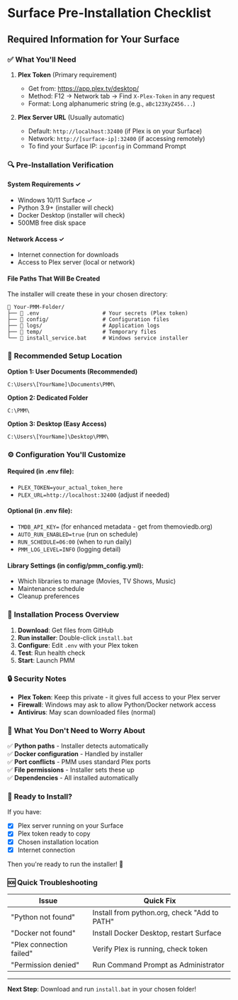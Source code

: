 # Surface Pre-Installation Checklist

## Required Information for Your Surface

### ✅ **What You'll Need**

1. **Plex Token** (Primary requirement)
   - Get from: https://app.plex.tv/desktop/
   - Method: F12 → Network tab → Find `X-Plex-Token` in any request
   - Format: Long alphanumeric string (e.g., `aBc123XyZ456...`)

2. **Plex Server URL** (Usually automatic)
   - Default: `http://localhost:32400` (if Plex is on your Surface)
   - Network: `http://[surface-ip]:32400` (if accessing remotely)
   - To find your Surface IP: `ipconfig` in Command Prompt

### 🔍 **Pre-Installation Verification**

#### **System Requirements** ✓
- Windows 10/11 Surface ✓
- Python 3.9+ (installer will check)
- Docker Desktop (installer will check)
- 500MB free disk space

#### **Network Access** ✓
- Internet connection for downloads
- Access to Plex server (local or network)

#### **File Paths That Will Be Created**
The installer will create these in your chosen directory:
```
📁 Your-PMM-Folder/
├── 📄 .env                    # Your secrets (Plex token)
├── 📁 config/                 # Configuration files
├── 📁 logs/                   # Application logs  
├── 📁 temp/                   # Temporary files
└── 📄 install_service.bat     # Windows service installer
```

### 🎯 **Recommended Setup Location**

**Option 1: User Documents (Recommended)**
```
C:\Users\[YourName]\Documents\PMM\
```

**Option 2: Dedicated Folder**
```
C:\PMM\
```

**Option 3: Desktop (Easy Access)**
```
C:\Users\[YourName]\Desktop\PMM\
```

### ⚙️ **Configuration You'll Customize**

#### **Required (in .env file):**
- `PLEX_TOKEN=your_actual_token_here`
- `PLEX_URL=http://localhost:32400` (adjust if needed)

#### **Optional (in .env file):**
- `TMDB_API_KEY=` (for enhanced metadata - get from themoviedb.org)
- `AUTO_RUN_ENABLED=true` (run on schedule)
- `RUN_SCHEDULE=06:00` (when to run daily)
- `PMM_LOG_LEVEL=INFO` (logging detail)

#### **Library Settings (in config/pmm_config.yml):**
- Which libraries to manage (Movies, TV Shows, Music)
- Maintenance schedule
- Cleanup preferences

### 🚀 **Installation Process Overview**

1. **Download**: Get files from GitHub
2. **Run installer**: Double-click `install.bat`
3. **Configure**: Edit `.env` with your Plex token
4. **Test**: Run health check
5. **Start**: Launch PMM

### 🔒 **Security Notes**

- **Plex Token**: Keep this private - it gives full access to your Plex server
- **Firewall**: Windows may ask to allow Python/Docker network access
- **Antivirus**: May scan downloaded files (normal)

### 📝 **What You Don't Need to Worry About**

✅ **Python paths** - Installer detects automatically  
✅ **Docker configuration** - Handled by installer  
✅ **Port conflicts** - PMM uses standard Plex ports  
✅ **File permissions** - Installer sets these up  
✅ **Dependencies** - All installed automatically  

### 🎯 **Ready to Install?**

If you have:
- [x] Plex server running on your Surface
- [x] Plex token ready to copy
- [x] Chosen installation location
- [x] Internet connection

Then you're ready to run the installer! 🚀

### 🆘 **Quick Troubleshooting**

| Issue | Quick Fix |
|-------|-----------|
| "Python not found" | Install from python.org, check "Add to PATH" |
| "Docker not found" | Install Docker Desktop, restart Surface |
| "Plex connection failed" | Verify Plex is running, check token |
| "Permission denied" | Run Command Prompt as Administrator |

---
**Next Step**: Download and run `install.bat` in your chosen folder!

